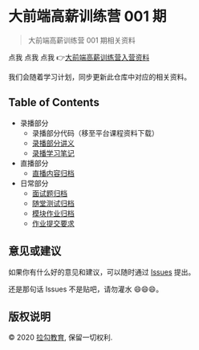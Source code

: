 # 大前端高薪训练营 001 期

> 大前端高薪训练营 001 期相关资料

点我 点我 点我 👉[大前端高薪训练营入营资料](prepare)

我们会随着学习计划，同步更新此仓库中对应的相关资料。

## Table of Contents

- 录播部分
  - 录播部分代码（移至平台课程资料下载）
  - [录播部分讲义](handouts)
  - [录播学习笔记](notes)
- 直播部分
  - [直播内容归档](live)
- 日常部分
  - [面试题归档](interviews)
  - [随堂测试归档](tests)
  - [模块作业归档](tasks)
  - [作业提交要求](tasks/requirements.md)

## 意见或建议

如果你有什么好的意见和建议，可以随时通过 [Issues](https://github.com/lagoufed/fed-e-001/issues) 提出。

还是那句话 Issues 不是贴吧，请勿灌水 😄😄😄。

## 版权说明

&copy; 2020 [拉勾教育](https://kaiwu.lagou.com), 保留一切权利.
